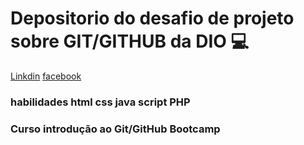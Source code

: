 # Depositorio do desafio de projeto sobre GIT/GITHUB da DIO 💻
[Linkdin](https://www.linkedin.com/in/andre-luiz-790599182/)
[facebook](https://web.facebook.com/andreluizsapora)
### habilidades html css java script PHP


### Curso introdução ao Git/GitHub Bootcamp

